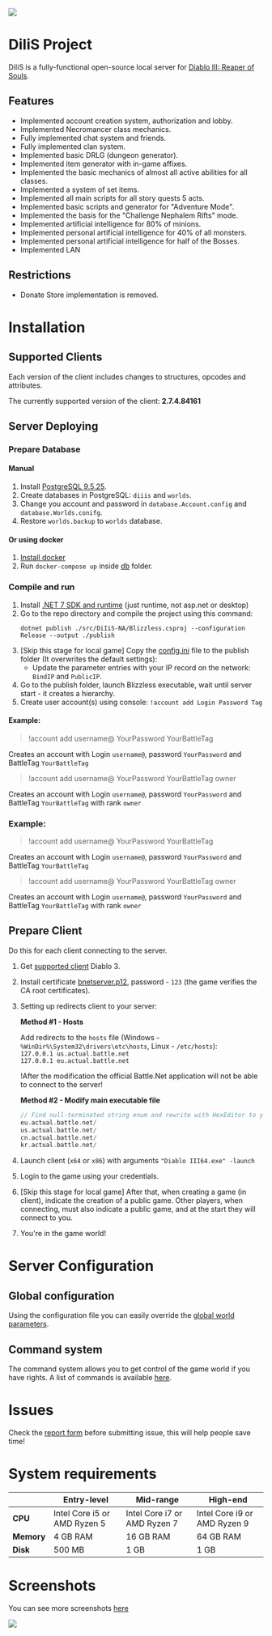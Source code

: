  

![](pictures/logo.png)

# DiIiS Project

DiIiS is a fully-functional open-source local server for [Diablo III: Reaper of Souls](https://eu.diablo3.blizzard.com).

## Features

- Implemented account creation system, authorization and lobby.
- Implemented Necromancer class mechanics.
- Fully implemented chat system and friends.
- Fully implemented clan system.
- Implemented basic DRLG (dungeon generator).
- Implemented item generator with in-game affixes.
- Implemented the basic mechanics of almost all active abilities for all classes.
- Implemented a system of set items.
- Implemented all main scripts for all story quests 5 acts.
- Implemented basic scripts and generator for "Adventure Mode".
- Implemented the basis for the "Challenge Nephalem Rifts" mode.
- Implemented artificial intelligence for 80% of minions.
- Implemented personal artificial intelligence for 40% of all monsters.
- Implemented personal artificial intelligence for half of the Bosses.
- Implemented LAN

## Restrictions

- Donate Store implementation is removed.

# Installation

## Supported Clients

Each version of the client includes changes to structures, opcodes and attributes.

The currently supported version of the client: **2.7.4.84161**

## Server Deploying
### Prepare Database
#### Manual
1. Install [PostgreSQL 9.5.25](https://www.enterprisedb.com/downloads/postgres-postgresql-downloads).
2. Create databases in PostgreSQL: `diiis` and `worlds`.
3. Change you account and password in `database.Account.config` and `database.Worlds.conifg`.
4. Restore `worlds.backup` to `worlds` database.

#### Or using docker
1. [Install docker](https://docs.docker.com/get-docker/)
2. Run `docker-compose up` inside [db](db) folder.

### Compile and run
1. Install [.NET 7 SDK and runtime](https://dotnet.microsoft.com/en-us/download/dotnet/7.0) (just runtime, not asp.net or desktop)
2. Go to the repo directory and compile the project using this command:
   ```shell
   dotnet publish ./src/DiIiS-NA/Blizzless.csproj --configuration Release --output ./publish
	```
3. [Skip this stage for local game] Copy the [config.ini](configs/config.ini) file to the publish folder (It overwrites the default settings):
	- Update the parameter entries with your IP record on the network: `BindIP` and `PublicIP`.
4. Go to the publish folder, launch Blizzless executable, wait until server start - it creates a hierarchy.
5. Create user account(s) using console: `!account add Login Password Tag`

#### Example:

> !account add username@ YourPassword YourBattleTag

Creates an account with Login `username@`, password `YourPassword` and BattleTag `YourBattleTag`

> !account add username@ YourPassword YourBattleTag owner

Creates an account with Login `username@`, password `YourPassword` and BattleTag `YourBattleTag` with rank `owner`

### Example:

> !account add username@ YourPassword YourBattleTag

Creates an account with Login `username@`, password `YourPassword` and BattleTag `YourBattleTag`

> !account add username@ YourPassword YourBattleTag owner

Creates an account with Login `username@`, password `YourPassword` and BattleTag `YourBattleTag` with rank `owner`

## Prepare Client

Do this for each client connecting to the server.

1. Get [supported client](#supported-clients) Diablo 3.

2. Install certificate [bnetserver.p12](src/DiIiS-NA/bnetserver.p12), password - `123` (the game verifies the CA root certificates).

3. Setting up redirects client to your server:

	**Method #1 - Hosts**

	  Add redirects to the `hosts` file (Windows - `%WinDir%\System32\drivers\etc\hosts`, Linux - `/etc/hosts`):  
	  `127.0.0.1 us.actual.battle.net`  
	  `127.0.0.1 eu.actual.battle.net`

	  !After the modification the official Battle.Net application will not be able to connect to the server!

	  **Method #2 - Modify main executable file**

	  ```c
	  // Find null-terminated string enum and rewrite with HexEditor to your IP server.
	  eu.actual.battle.net/
	  us.actual.battle.net/
	  cn.actual.battle.net/
	  kr.actual.battle.net/
	  ```

4. Launch client (`x64` or `x86`) with arguments `"Diablo III64.exe" -launch`

5. Login to the game using your credentials.

6. [Skip this stage for local game] After that, when creating a game (in client), indicate the creation of a public game. Other players, when connecting, must also indicate a public game, and at the start they will connect to you.

7. You're in the game world!

# Server Configuration

## Global configuration

Using the configuration file you can easily override the [global world parameters](docs/game-world-settings.md).

## Command system

The command system allows you to get control of the game world if you have rights. A list of commands is available [here](docs/commands-list.md).

# Issues

Check the [report form](docs/report-form.md) before submitting issue, this will help people save time!

# System requirements

|            | **Entry-level**              | **Mid-range**                | **High-end**                 |
| ---------- | ---------------------------- | ---------------------------- | ---------------------------- |
| **CPU**    | Intel Core i5 or AMD Ryzen 5 | Intel Core i7 or AMD Ryzen 7 | Intel Core i9 or AMD Ryzen 9 |
| **Memory** | 4 GB RAM                     | 16 GB RAM                    | 64 GB RAM                    |
| **Disk**   | 500 MB                       | 1 GB                         | 1 GB                         |

# Screenshots

You can see more screenshots [here](SCREENSHOTS.md)

![](pictures/ingame-screen-1.png)

